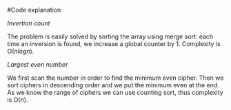 #Code explanation

*Invertion count*

The problem is easily solved by sorting the array using merge sort: each time an inversion is found, we increase a global counter by 1. Complexity is O($nlogn$).

*Largest even number*

We first scan the number in order to find the minimum even cipher. Then we sort ciphers in descending order and we put the minimum even at the end. As we know the range of ciphers we can use counting sort, thus complexity is O($n$).